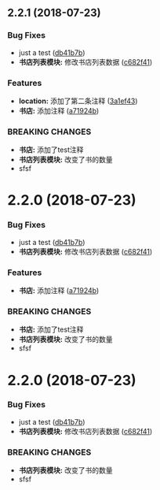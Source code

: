 <a name="2.2.1"></a>
## 2.2.1 (2018-07-23)


### Bug Fixes

* just a test ([db41b7b](https://github.com/yelin2016/gitlogtest/commit/db41b7b))
* **书店列表模块:** 修改书店列表数据 ([c682f41](https://github.com/yelin2016/gitlogtest/commit/c682f41))


### Features

* **location:** 添加了第二条注释 ([3a1ef43](https://github.com/yelin2016/gitlogtest/commit/3a1ef43))
* **书店:** 添加注释 ([a71924b](https://github.com/yelin2016/gitlogtest/commit/a71924b))


### BREAKING CHANGES

* **书店:** 添加了test注释
* **书店列表模块:** 改变了书的数量
* sfsf



<a name="2.2.0"></a>
# 2.2.0 (2018-07-23)


### Bug Fixes

* just a test ([db41b7b](https://github.com/yelin2016/gitlogtest/commit/db41b7b))
* **书店列表模块:** 修改书店列表数据 ([c682f41](https://github.com/yelin2016/gitlogtest/commit/c682f41))


### Features

* **书店:** 添加注释 ([a71924b](https://github.com/yelin2016/gitlogtest/commit/a71924b))


### BREAKING CHANGES

* **书店:** 添加了test注释
* **书店列表模块:** 改变了书的数量
* sfsf



<a name="2.2.0"></a>
# 2.2.0 (2018-07-23)


### Bug Fixes

* just a test ([db41b7b](https://github.com/yelin2016/gitlogtest/commit/db41b7b))
* **书店列表模块:** 修改书店列表数据 ([c682f41](https://github.com/yelin2016/gitlogtest/commit/c682f41))


### BREAKING CHANGES

* **书店列表模块:** 改变了书的数量
* sfsf





